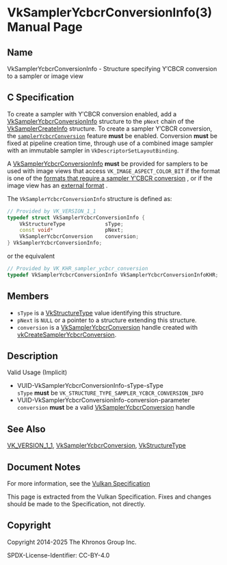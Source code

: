 # VkSamplerYcbcrConversionInfo(3) Manual Page

## Name

VkSamplerYcbcrConversionInfo - Structure specifying Y′CBCR conversion to a sampler or image view



## [](#_c_specification)C Specification

To create a sampler with Y′CBCR conversion enabled, add a [VkSamplerYcbcrConversionInfo](https://registry.khronos.org/vulkan/specs/latest/man/html/VkSamplerYcbcrConversionInfo.html) structure to the `pNext` chain of the [VkSamplerCreateInfo](https://registry.khronos.org/vulkan/specs/latest/man/html/VkSamplerCreateInfo.html) structure. To create a sampler Y′CBCR conversion, the [`samplerYcbcrConversion`](https://registry.khronos.org/vulkan/specs/latest/html/vkspec.html#features-samplerYcbcrConversion) feature **must** be enabled. Conversion **must** be fixed at pipeline creation time, through use of a combined image sampler with an immutable sampler in `VkDescriptorSetLayoutBinding`.

A [VkSamplerYcbcrConversionInfo](https://registry.khronos.org/vulkan/specs/latest/man/html/VkSamplerYcbcrConversionInfo.html) **must** be provided for samplers to be used with image views that access `VK_IMAGE_ASPECT_COLOR_BIT` if the format is one of the [formats that require a sampler Y′CBCR conversion](https://registry.khronos.org/vulkan/specs/latest/html/vkspec.html#formats-requiring-sampler-ycbcr-conversion) , or if the image view has an [external format](https://registry.khronos.org/vulkan/specs/latest/html/vkspec.html#memory-external-android-hardware-buffer-external-formats) .

The `VkSamplerYcbcrConversionInfo` structure is defined as:

```c++
// Provided by VK_VERSION_1_1
typedef struct VkSamplerYcbcrConversionInfo {
    VkStructureType             sType;
    const void*                 pNext;
    VkSamplerYcbcrConversion    conversion;
} VkSamplerYcbcrConversionInfo;
```

or the equivalent

```c++
// Provided by VK_KHR_sampler_ycbcr_conversion
typedef VkSamplerYcbcrConversionInfo VkSamplerYcbcrConversionInfoKHR;
```

## [](#_members)Members

- `sType` is a [VkStructureType](https://registry.khronos.org/vulkan/specs/latest/man/html/VkStructureType.html) value identifying this structure.
- `pNext` is `NULL` or a pointer to a structure extending this structure.
- `conversion` is a [VkSamplerYcbcrConversion](https://registry.khronos.org/vulkan/specs/latest/man/html/VkSamplerYcbcrConversion.html) handle created with [vkCreateSamplerYcbcrConversion](https://registry.khronos.org/vulkan/specs/latest/man/html/vkCreateSamplerYcbcrConversion.html).

## [](#_description)Description

Valid Usage (Implicit)

- [](#VUID-VkSamplerYcbcrConversionInfo-sType-sType)VUID-VkSamplerYcbcrConversionInfo-sType-sType  
  `sType` **must** be `VK_STRUCTURE_TYPE_SAMPLER_YCBCR_CONVERSION_INFO`
- [](#VUID-VkSamplerYcbcrConversionInfo-conversion-parameter)VUID-VkSamplerYcbcrConversionInfo-conversion-parameter  
  `conversion` **must** be a valid [VkSamplerYcbcrConversion](https://registry.khronos.org/vulkan/specs/latest/man/html/VkSamplerYcbcrConversion.html) handle

## [](#_see_also)See Also

[VK\_VERSION\_1\_1](https://registry.khronos.org/vulkan/specs/latest/man/html/VK_VERSION_1_1.html), [VkSamplerYcbcrConversion](https://registry.khronos.org/vulkan/specs/latest/man/html/VkSamplerYcbcrConversion.html), [VkStructureType](https://registry.khronos.org/vulkan/specs/latest/man/html/VkStructureType.html)

## [](#_document_notes)Document Notes

For more information, see the [Vulkan Specification](https://registry.khronos.org/vulkan/specs/latest/html/vkspec.html#VkSamplerYcbcrConversionInfo)

This page is extracted from the Vulkan Specification. Fixes and changes should be made to the Specification, not directly.

## [](#_copyright)Copyright

Copyright 2014-2025 The Khronos Group Inc.

SPDX-License-Identifier: CC-BY-4.0